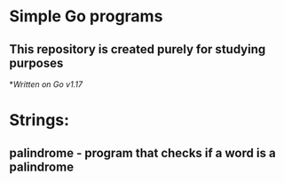 # Simple Go programs
## This repository is created purely for studying purposes
**Written on Go v1.17*

# Strings:
## palindrome - program that checks if a word is a palindrome